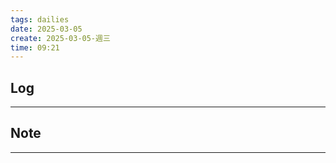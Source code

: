 ```yaml
---
tags: dailies  
date: 2025-03-05
create: 2025-03-05-週三
time: 09:21
---
```

## Log
---


## Note
---

